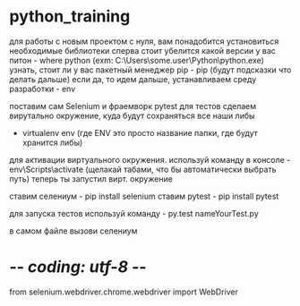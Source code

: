 # python_training

для работы с новым проектом с нуля, 
вам понадобится установиться необходимые библиотеки
сперва стоит убелится какой версии у вас питон - where python (exm: C:\Users\some.user\Python\python.exe)
узнать, стоит ли у вас пакетный менеджер pip - pip (будут подсказки что делать дальше)
если да, то идем дальше, устанавливаем среду разработки - env

поставим сам Selenium и фраемворк pytest для тестов
сделаем вирутально окружение, куда будут сохраняться все наши либы
- virtualenv env (где ENV это просто название папки, где будут хранится либы)

для активации виртуального окружения. используй команду в консоле - env\Scripts\activate (щелакай табами, что бы автоматически выбрать путь)
теперь ты запустил вирт. окружение

ставим селениум - pip install selenium
ставим pytest - pip install pytest

для запуска тестов используй команду - py.test nameYourTest.py

в самом файле вызови селениум
# -*- coding: utf-8 -*-
from selenium.webdriver.chrome.webdriver import WebDriver